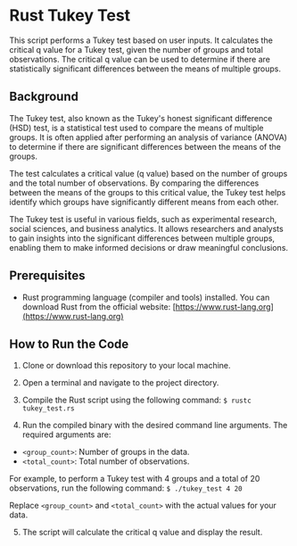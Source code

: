 # Rust Tukey Test

This script performs a Tukey test based on user inputs. It calculates the critical q value for a Tukey test, given the number of groups and total observations. The critical q value can be used to determine if there are statistically significant differences between the means of multiple groups.

## Background

The Tukey test, also known as the Tukey's honest significant difference (HSD) test, is a statistical test used to compare the means of multiple groups. It is often applied after performing an analysis of variance (ANOVA) to determine if there are significant differences between the means of the groups.

The test calculates a critical value (q value) based on the number of groups and the total number of observations. By comparing the differences between the means of the groups to this critical value, the Tukey test helps identify which groups have significantly different means from each other.

The Tukey test is useful in various fields, such as experimental research, social sciences, and business analytics. It allows researchers and analysts to gain insights into the significant differences between multiple groups, enabling them to make informed decisions or draw meaningful conclusions.

## Prerequisites

- Rust programming language (compiler and tools) installed. You can download Rust from the official website: [https://www.rust-lang.org](https://www.rust-lang.org)

## How to Run the Code

1. Clone or download this repository to your local machine.

2. Open a terminal and navigate to the project directory.

3. Compile the Rust script using the following command:
`$ rustc tukey_test.rs`


4. Run the compiled binary with the desired command line arguments. The required arguments are:
- `<group_count>`: Number of groups in the data.
- `<total_count>`: Total number of observations.

For example, to perform a Tukey test with 4 groups and a total of 20 observations, run the following command:
`$ ./tukey_test 4 20`


Replace `<group_count>` and `<total_count>` with the actual values for your data.

5. The script will calculate the critical q value and display the result.





